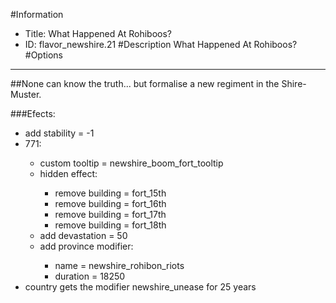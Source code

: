 #Information
 - Title: What Happened At Rohiboos?
 - ID: flavor_newshire.21
#Description
What Happened At Rohiboos?
#Options

___
##None can know the truth... but formalise a new regiment in the Shire-Muster.

###Efects:<ul><li>add stability = -1</li><li>771:</li><ul><li>custom tooltip = newshire_boom_fort_tooltip</li><li>hidden effect:</li><ul><li>remove building = fort_15th</li><li>remove building = fort_16th</li><li>remove building = fort_17th</li><li>remove building = fort_18th</li></ul><li>add devastation = 50</li><li>add province modifier:</li><ul><li>name = newshire_rohibon_riots</li><li>duration = 18250</li></ul></ul><li>country gets the modifier newshire_unease for 25 years</li></ul>
